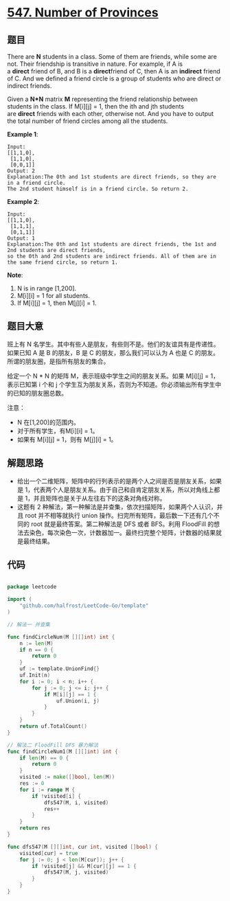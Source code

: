 # [547. Number of Provinces](https://leetcode.com/problems/number-of-provinces/)

## 题目

There are **N** students in a class. Some of them are friends, while some are not. Their friendship is transitive in nature. For example, if A is a **direct** friend of B, and B is a **direct**friend of C, then A is an **indirect** friend of C. And we defined a friend circle is a group of students who are direct or indirect friends.

Given a **N*N** matrix **M** representing the friend relationship between students in the class. If M[i][j] = 1, then the ith and jth students are **direct** friends with each other, otherwise not. And you have to output the total number of friend circles among all the students.

**Example 1**:

    Input: 
    [[1,1,0],
     [1,1,0],
     [0,0,1]]
    Output: 2
    Explanation:The 0th and 1st students are direct friends, so they are in a friend circle. 
    The 2nd student himself is in a friend circle. So return 2.

**Example 2**:

    Input: 
    [[1,1,0],
     [1,1,1],
     [0,1,1]]
    Output: 1
    Explanation:The 0th and 1st students are direct friends, the 1st and 2nd students are direct friends, 
    so the 0th and 2nd students are indirect friends. All of them are in the same friend circle, so return 1.

**Note**:

1. N is in range [1,200].
2. M[i][i] = 1 for all students.
3. If M[i][j] = 1, then M[j][i] = 1.


## 题目大意

班上有 N 名学生。其中有些人是朋友，有些则不是。他们的友谊具有是传递性。如果已知 A 是 B 的朋友，B 是 C 的朋友，那么我们可以认为 A 也是 C 的朋友。所谓的朋友圈，是指所有朋友的集合。

给定一个 N * N 的矩阵 M，表示班级中学生之间的朋友关系。如果 M[i][j] = 1，表示已知第 i 个和 j 个学生互为朋友关系，否则为不知道。你必须输出所有学生中的已知的朋友圈总数。


注意：

- N 在[1,200]的范围内。
- 对于所有学生，有M[i][i] = 1。
- 如果有 M[i][j] = 1，则有 M[j][i] = 1。


## 解题思路


- 给出一个二维矩阵，矩阵中的行列表示的是两个人之间是否是朋友关系，如果是 1，代表两个人是朋友关系。由于自己和自肯定朋友关系，所以对角线上都是 1，并且矩阵也是关于从左往右下的这条对角线对称。
- 这题有 2 种解法，第一种解法是并查集，依次扫描矩阵，如果两个人认识，并且 root 并不相等就执行 union 操作。扫完所有矩阵，最后数一下还有几个不同的 root 就是最终答案。第二种解法是 DFS 或者 BFS。利用 FloodFill 的想法去染色，每次染色一次，计数器加一。最终扫完整个矩阵，计数器的结果就是最终结果。


## 代码

```go

package leetcode

import (
	"github.com/halfrost/LeetCode-Go/template"
)

// 解法一 并查集

func findCircleNum(M [][]int) int {
	n := len(M)
	if n == 0 {
		return 0
	}
	uf := template.UnionFind{}
	uf.Init(n)
	for i := 0; i < n; i++ {
		for j := 0; j <= i; j++ {
			if M[i][j] == 1 {
				uf.Union(i, j)
			}
		}
	}
	return uf.TotalCount()
}

// 解法二 FloodFill DFS 暴力解法
func findCircleNum1(M [][]int) int {
	if len(M) == 0 {
		return 0
	}
	visited := make([]bool, len(M))
	res := 0
	for i := range M {
		if !visited[i] {
			dfs547(M, i, visited)
			res++
		}
	}
	return res
}

func dfs547(M [][]int, cur int, visited []bool) {
	visited[cur] = true
	for j := 0; j < len(M[cur]); j++ {
		if !visited[j] && M[cur][j] == 1 {
			dfs547(M, j, visited)
		}
	}
}

```